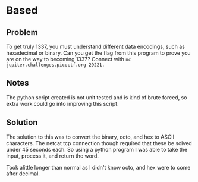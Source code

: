# Based
## Problem
To get truly 1337, you must understand different data encodings, such as hexadecimal or binary. Can you get the flag from this program to prove you are on the way to becoming 1337? Connect with `nc jupiter.challenges.picoctf.org 29221.`

## Notes
The python script created is not unit tested and is kind of brute forced, so extra work could go into improving this script.

## Solution
The solution to this was to convert the binary, octo, and hex to ASCII characters.  The netcat tcp connection though required that these be solved under 45 seconds each.  So using a python program I was able to take the input, process it, and return the word.

Took alittle longer than normal as I didn't know octo, and hex were to come after decimal.
